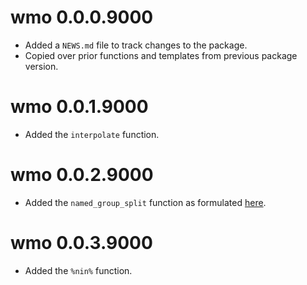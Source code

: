 # wmo 0.0.0.9000

* Added a `NEWS.md` file to track changes to the package.
* Copied over prior functions and templates from previous package version.

# wmo 0.0.1.9000

* Added the `interpolate` function. 

# wmo 0.0.2.9000

* Added the `named_group_split` function as formulated [here](https://github.com/tidyverse/dplyr/issues/4223).

# wmo 0.0.3.9000

* Added the `%nin%` function. 
